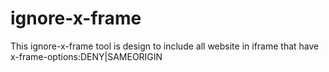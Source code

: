 # ignore-x-frame
This ignore-x-frame tool is design to include all website in iframe that have x-frame-options:DENY|SAMEORIGIN
